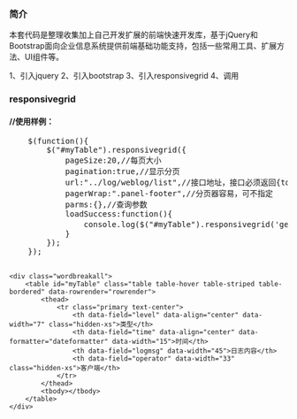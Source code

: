<h3>简介</h3>
<p>本套代码是整理收集加上自己开发扩展的前端快速开发库，基于jQuery和Bootstrap面向企业信息系统提供前端基础功能支持，包括一些常用工具、扩展方法、UI组件等。</p>
1、引入jquery
2、引入bootstrap
3、引入responsivegrid
4、调用
<h3>responsivegrid</h3>
<h4>//使用样例：</h4>
<pre>
	$(function(){
		$("#myTable").responsivegrid({
			pageSize:20,//每页大小
			pagination:true,//显示分页
			url:"../log/weblog/list",//接口地址，接口必须返回{total:?,rows:[]}格式,分页参数page,limit
			pagerWrap:".panel-footer",//分页器容易，可不指定
			parms:{},//查询参数
			loadSuccess:function(){
				console.log($("#myTable").responsivegrid('getRow',0));//数据初次加载成功的事件
			}
		});
	});

	<div class="wordbreakall">
		<table id="myTable" class="table table-hover table-striped table-bordered" data-rowrender="rowrender">
			<thead>
				<tr class="primary text-center">
					<th data-field="level" data-align="center" data-width="7" class="hidden-xs">类型</th>
					<th data-field="time" data-align="center" data-formatter="dateformatter" data-width="15">时间</th>
					<th data-field="logmsg" data-width="45">日志内容</th>
					<th data-field="operator" data-width="33" class="hidden-xs">客户端</th>
				</tr>
			</thead>
			<tbody></tbody>
		</table>
	</div>

</pre>
